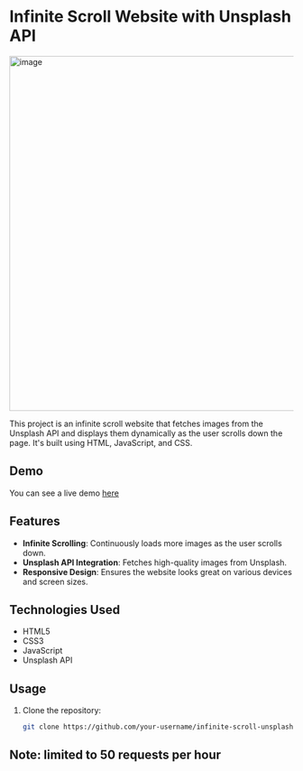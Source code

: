 # Infinite Scroll Website with Unsplash API

<img width="629" alt="image" src="https://i.imgur.com/aVpO3nr.png">

This project is an infinite scroll website that fetches images from the Unsplash API and displays them dynamically as the user scrolls down the page. It's built using HTML, JavaScript, and CSS.

## Demo

You can see a live demo [here](https://khushvircheema.github.io/Infinite-Scroll/) 

## Features

- **Infinite Scrolling**: Continuously loads more images as the user scrolls down.
- **Unsplash API Integration**: Fetches high-quality images from Unsplash.
- **Responsive Design**: Ensures the website looks great on various devices and screen sizes.

## Technologies Used

- HTML5
- CSS3
- JavaScript
- Unsplash API

## Usage

1. Clone the repository:

   ```bash
   git clone https://github.com/your-username/infinite-scroll-unsplash.git

## Note: limited to 50 requests per hour
